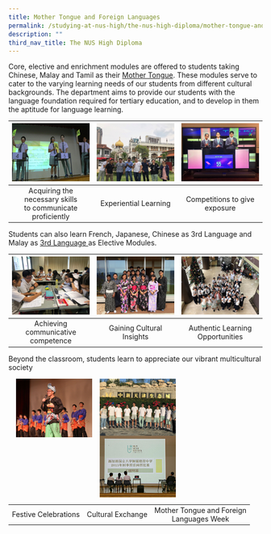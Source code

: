 ```yaml
---
title: Mother Tongue and Foreign Languages
permalink: /studying-at-nus-high/the-nus-high-diploma/mother-tongue-and-foreign-languages/
description: ""
third_nav_title: The NUS High Diploma
---
```

Core, elective and enrichment modules are offered to students taking Chinese, Malay and Tamil as their <a href="/mtl-and-foreign-languages/mother-tongue-languages/">Mother Tongue</a>. These modules serve to cater to the varying learning needs of our students from different cultural backgrounds. The department aims to provide our students with the language foundation required for tertiary education, and to develop in them the aptitude for language learning.

<table>
	<thead>
		<tr>
			<th style="width: 33%; align: center">
				<a href="/mtl-and-foreign-languages/mother-tongue-languages/">
					<img src="/images/MT FL/mt_fl1.png" style="max-width: 100%; max-height:100%">
				</a>
			</th>
			<th style="width: 33%; align: center">
				<a href="/mtl-and-foreign-languages/mother-tongue-languages/">
				<img src="/images/MT FL/mt_fl2.png" style="max-width: 100%; max-heigth: 100%">
				</a>
			</th>
			<th style="width: 33%;align: center">
				<a href="/mtl-and-foreign-languages/mother-tongue-languages/">
				<img src="/images/MT FL/mt_fl3.png" style="max-width: 100%; max-heigth: 100%">
				</a>
			</th>
		</tr>
	</thead>
	<tbody>
		<tr>
			<td style="text-align:center"> 
			Acquiring the necessary skills<br>to communicate proficiently
			</td>
			<td style="text-align:center">
			 Experiential Learning
			</td>
			<td style="text-align:center">
			Competitions to give exposure
			</td>
		</tr>
	</tbody>
</table>

Students can also learn French, Japanese, Chinese as 3rd Language and Malay as <a href="/mtl-and-foreign-languages/third-language-programmes/">3rd Language </a> as Elective Modules.

<table>
	<thead>
		<tr>
			<th style="width: 33%; align: center">
				<a href="/mtl-and-foreign-languages/third-language-programmes/">
					<img src="/images/MT FL/mt_fl4.png" style="max-width: 100%; max-height:100%">
				</a>
			</th>
			<th style="width: 33%; align: center">
				<a href="/mtl-and-foreign-languages/third-language-programmes/">
				<img src="/images/MT FL/mt_fl5.png" style="max-width: 100%; max-heigth: 100%">
				</a>
			</th>
			<th style="width: 33%;align: center">
				<a href="/mtl-and-foreign-languages/third-language-programmes/">
				<img src="/images/MT FL/mt_fl6.png" style="max-width: 100%; max-heigth: 100%">
				</a>
			</th>
		</tr>
	</thead>
	<tbody>
		<tr>
			<td style="text-align:center"> 
				Achieving communicative<br>competence
			</td>
			<td style="text-align:center">
			 Gaining Cultural Insights
			</td>
			<td style="text-align:center">
				Authentic Learning<br>Opportunities
			</td>
		</tr>
	</tbody>
</table>

Beyond the classroom, students learn to appreciate our vibrant multicultural society

<img src="/images/mtl7.jpg" style="width:30%;margin-right:15px;margin-left:15px;" align="left">
<img src="/images/mtl8.jpg" style="width:30%;margin-right:15px;" align="left">
<img src="/images/mtl9.jpg" style="width:30%;margin-right:15px;" align="left">

<br clear="left">

|  |  |  |
|:---:|:---:|:---:|
| Festive Celebrations | Cultural Exchange | Mother Tongue and Foreign<br>Languages Week |